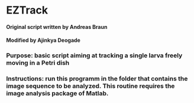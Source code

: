 # EZTrack
#### Original script written by Andreas Braun 
#### Modified by Ajinkya Deogade

### Purpose: basic script aiming at tracking a single larva freely moving in a Petri dish

### Instructions: run this programm in the folder that contains the image sequence to be analyzed. This routine requires the image analysis package of Matlab.
